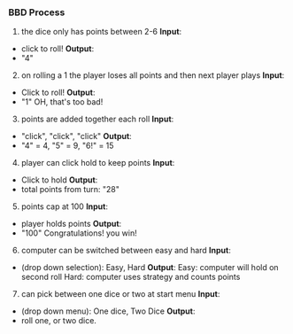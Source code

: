 ### BBD Process
1. the dice only has points between 2-6
**Input**:
* click to roll!
**Output**:
* "4"

2. on rolling a 1 the player loses all points and then next player plays
**Input**:
* Click to roll!
**Output**:
* "1" OH, that's too bad!

3. points are added together each roll
**Input**:
* "click", "click", "click"
**Output**:
* "4" = 4, "5" = 9, "6!" = 15

4. player can click hold to keep points
**Input**:
* Click to hold
**Output**:
* total points from turn: "28"

5. points cap at 100
**Input**:
* player holds points
**Output**:
* "100" Congratulations! you win!

6. computer can be switched between easy and hard
**Input**:
* (drop down selection): Easy, Hard
**Output**:
Easy: computer will hold on second roll
Hard: computer uses strategy and counts points

7. can pick between one dice or two at start menu
**Input**:
* (drop down menu): One dice, Two Dice
**Output**:
* roll one, or two dice.
